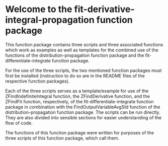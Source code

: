 # Welcome to the fit-derivative-integral-propagation function package
This function package contains three scripts and three associated 
functions which work as examples as well as templates for the combined use 
of the functions of the distribution-propagation function package and the 
fit-differentiate-integrate function package. 

For the use of the three scripts, the two mentioned function packages must 
first be installed (instruction to do so are in the README files of the 
respective function packages). 

Each of the three scripts serves as a template/example for use of the 
ZFindIndefiniteIntegral function, the ZFindDerivative function, and the 
ZFindFit function, respectively, of the fit-differentiate-integrate 
function package in combination with the FindOutputVariableAvgStd function 
of the distribution-propagation function package. The scripts can be run 
directly. They are also divided into sensible sections for easier 
understanding of the flow of code. 

The functions of this function package were written for purposes of the 
three scripts of this function package, which call them. 